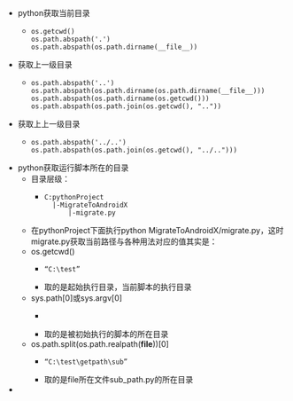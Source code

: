 - python获取当前目录
	- ```
	  os.getcwd()
	  os.path.abspath('.')
	  os.path.abspath(os.path.dirname(__file__))
	  ```
- 获取上一级目录
	- ```
	  os.path.abspath('..')
	  os.path.abspath(os.path.dirname(os.path.dirname(__file__)))
	  os.path.abspath(os.path.dirname(os.getcwd()))
	  os.path.abspath(os.path.join(os.getcwd(), ".."))
	  ```
- 获取上上一级目录
	- ```
	  os.path.abspath('../..')
	  os.path.abspath(os.path.join(os.getcwd(), "../..")))
	  ```
- python获取运行脚本所在的目录
	- 目录层级：
		- ```
		  C:pythonProject
		  	|-MigrateToAndroidX
		      	|-migrate.py
		  
		  ```
	- 在pythonProject下面执行python  MigrateToAndroidX/migrate.py，这时migrate.py获取当前路径与各种用法对应的值其实是：
	- os.getcwd()
		- ```
		  “C:\test”
		  ```
		- 取的是起始执行目录，当前脚本的执行目录
	- sys.path[0]或sys.argv[0]
		- ```
		  
		  ```
		- 取的是被初始执行的脚本的所在目录
	- os.path.split(os.path.realpath(__file__))[0]
		- ```
		  “C:\test\getpath\sub”
		  ```
		- 取的是file所在文件sub_path.py的所在目录
-